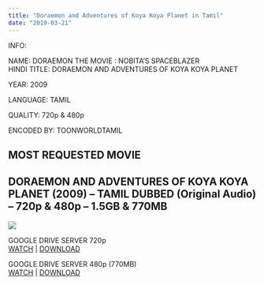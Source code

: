 ```yaml
---
title: "Doraemon and Adventures of Koya Koya Planet in Tamil"
date: "2019-03-21"
---
```


INFO:

NAME: DORAEMON THE MOVIE : NOBITA’S SPACEBLAZER  
HINDI TITLE: DORAEMON AND ADVENTURES OF KOYA KOYA PLANET

YEAR: 2009

LANGUAGE: TAMIL 

QUALITY: 720p & 480p

ENCODED BY: TOONWORLDTAMIL

## MOST REQUESTED MOVIE

## DORAEMON AND ADVENTURES OF KOYA KOYA PLANET (2009) – TAMIL DUBBED (Original Audio) – 720p & 480p – 1.5GB & 770MB

[![](https://3.bp.blogspot.com/-h1TkxoL6q4I/XDCoDPKxc8I/AAAAAAAAAp0/XyYYcBDdX04XNAq2u4CZEMJzfxhpTaphwCLcBGAs/s320/The_New_Record_of_Nobita_-_Spaceblazer_-_Movie_cover.jpg)](https://3.bp.blogspot.com/-h1TkxoL6q4I/XDCoDPKxc8I/AAAAAAAAAp0/XyYYcBDdX04XNAq2u4CZEMJzfxhpTaphwCLcBGAs/s1600/The_New_Record_of_Nobita_-_Spaceblazer_-_Movie_cover.jpg)

GOOGLE DRIVE SERVER 720p  
[WATCH](https://clk.ink/tgqHHd2X) | [DOWNLOAD](https://clk.ink/tgqHHd2X)

GOOGLE DRIVE SERVER 480p (770MB)  
[WATCH](https://clk.ink/BNfW2pD) | [DOWNLOAD](https://clk.ink/BNfW2pD)
